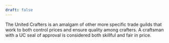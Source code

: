 ```yaml
---
draft: false
---
```

The United Crafters is an amalgam of other more specific trade guilds that work to both control prices and ensure quality among crafters. A craftsman with a UC seal of approval is considered both skillful and fair in price.